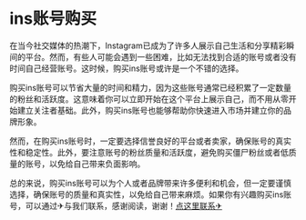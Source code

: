 # ins账号购买

在当今社交媒体的热潮下，Instagram已成为了许多人展示自己生活和分享精彩瞬间的平台。然而，有些人可能会遇到一些困难，比如无法找到合适的账号或者没有时间自己经营账号。这时候，购买ins账号或许是一个不错的选择。

购买ins账号可以节省大量的时间和精力，因为这些账号通常已经积累了一定数量的粉丝和活跃度。这意味着你可以立即开始在这个平台上展示自己，而不用从零开始建立关注者基础。此外，购买ins账号也能够帮助你快速进入市场并建立你的品牌形象。

然而，在购买ins账号时，一定要选择信誉良好的平台或者卖家，确保账号的真实性和稳定性。此外，要注意账号的粉丝质量和活跃度，避免购买僵尸粉丝或者低质量的账号，以免给自己带来负面影响。

总的来说，购买ins账号可以为个人或者品牌带来许多便利和机会，但一定要谨慎选择，确保账号的质量和真实性，以免给自己带来麻烦。如果你有兴趣购买ins账号，可以通过✈与我们联系，感谢阅读，谢谢！[点这里联系✈](https://www.k02.cc)
